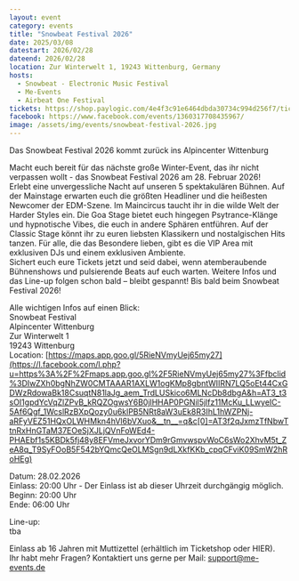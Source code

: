 ```yaml
---
layout: event
category: events
title: "Snowbeat Festival 2026"
date: 2025/03/08
datestart: 2026/02/28
dateend: 2026/02/28
location: Zur Winterwelt 1, 19243 Wittenburg, Germany
hosts:
  - Snowbeat - Electronic Music Festival
  - Me-Events
  - Airbeat One Festival
tickets: https://shop.paylogic.com/4e4f3c91e6464dbda30734c994d256f7/tickets
facebook: https://www.facebook.com/events/1360317708435967/
image: /assets/img/events/snowbeat-festival-2026.jpg
---
```


Das Snowbeat Festival 2026 kommt zurück ins Alpincenter Wittenburg

Macht euch bereit für das nächste große Winter-Event, das ihr nicht verpassen wollt - das Snowbeat Festival 2026 am 28. Februar 2026!  
Erlebt eine unvergessliche Nacht auf unseren 5 spektakulären Bühnen. Auf der Mainstage erwarten euch die größten Headliner und die heißesten Newcomer der EDM-Szene. Im Maincircus taucht ihr in die wilde Welt der Harder Styles ein. Die Goa Stage bietet euch hingegen Psytrance-Klänge und hypnotische Vibes, die euch in andere Sphären entführen. Auf der Classic Stage könnt ihr zu euren liebsten Klassikern und nostalgischen Hits tanzen. Für alle, die das Besondere lieben, gibt es die VIP Area mit exklusiven DJs und einem exklusiven Ambiente.  
Sichert euch eure Tickets jetzt und seid dabei, wenn atemberaubende Bühnenshows und pulsierende Beats auf euch warten. Weitere Infos und das Line-up folgen schon bald – bleibt gespannt! Bis bald beim Snowbeat Festival 2026!

Alle wichtigen Infos auf einen Blick:  
Snowbeat Festival  
Alpincenter Wittenburg  
Zur Winterwelt 1  
19243 Wittenburg  
Location: [https://maps.app.goo.gl/5RieNVmyUej65my27](https://l.facebook.com/l.php?u=https%3A%2F%2Fmaps.app.goo.gl%2F5RieNVmyUej65my27%3Ffbclid%3DIwZXh0bgNhZW0CMTAAAR1AXLW1ogKMp8gbntWIIRN7LQ5oEt44CxGDWzRdowaBk18CsuqtN81laJg_aem_TrdLUSkico6MLNcDb8dbgA&h=AT3_t3sOI1gpdYcVqZlZPvB_kRQZOgwsY6B0jlHHAP0PGNil5jlfz11McKu_LLwyeIC-5Af6Qgf_1WcslRzBXpQozy0u6klPB5NRt8aW3uEk8R3IhL1hWZPNj-aRFyVEZ51HQxOLWHMkn4hVl6bVXuo&__tn__=q&c[0]=AT3f2qJxmzTfNbwTtnRxHnGTaM37EOeSjXJLjQVnFoWEd4-PHAEbf1s5KBDk5fj48y8EFVmeJxvorYDm9rGmvwspvWoC6sWo2XhvM5t_ZeA8q_T9SyFOoB5F542bYQmcQeOLMSgn9dLXkfKKb_cpqCFviK09SmW2hRoHEg)

Datum: 28.02.2026  
Einlass: 20:00 Uhr - Der Einlass ist ab dieser Uhrzeit durchgängig möglich.  
Beginn: 20:00 Uhr  
Ende: 06:00 Uhr

Line-up:  
tba

Einlass ab 16 Jahren mit Muttizettel (erhältlich im Ticketshop oder HIER).  
Ihr habt mehr Fragen? Kontaktiert uns gerne per Mail: support@me-events.de
